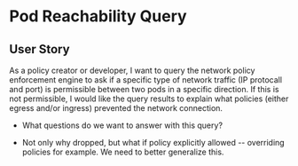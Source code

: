 # Pod Reachability Query

## User Story

As a policy creator or developer, I want to query the network policy enforcement
engine to ask if a specific type of network traffic (IP protocall and port) is
permissible between two pods in a specific direction. If this is not
permissible, I would like the query results to explain what policies (either
egress and/or ingress) prevented the network connection.

* What questions do we want to answer with this query?

* Not only why dropped, but what if policy explicitly allowed -- overriding
policies for example. We need to better generalize this.

